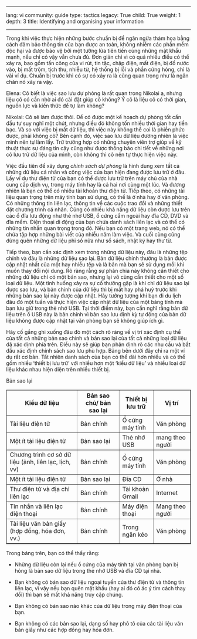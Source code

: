 

---

lang: vi
community: guide
type: tactics
legacy: True
child: True
weight: 1
depth: 3
title: Identifying and organising your information

---

Trong khi việc thực hiện những bước chuẩn bị để ngăn ngừa thảm họa bằng cách đảm bảo thông tin của bạn được an toàn, không nhiễm các phần mềm độc hại và được bảo vệ bởi một tường lửa tiên tiến cùng những mật khẩu mạnh, nếu chỉ có vậy vẫn chưa đủ. Đơn giản chỉ vì có quá nhiều điều có thể xảy ra, bao gồm tấn công của vi rút, tin tặc, chập điện, mất điện, bị đổ nước vào, bị mất trộm, tịch thu, nhiễu từ, hệ thống bị lỗi và phần cứng hỏng, chỉ là vài ví dụ. Chuẩn bị trước khi có sự có xảy ra là cũng quan trọng như là ngăn chăn nó xảy ra vậy.

<div class="background" markdown="1">
Elena: Cô biết là việc sao lưu dự phòng là rất quan trọng Nikolai ạ, nhưng liệu cô có cần nhờ ai đó cài đặt giúp cô không? Ý cô là liệu cô có thời gian, nguồn lực và kiến thức để tự làm không?

Nikolai: Cô sẽ làm được thôi. Để có được một kế hoạch dự phòng tốt cần đầu tư suy nghĩ một chút, nhưng điều đó không tốn nhiều thời gian hay tiền bạc. Và so với việc bị mất dữ liệu, thì việc này không thể coi là phiền phức được, phải không cô? Bên cạnh đó, việc sao lưu dữ liệu đương nhiên là việc mình nên tự làm lấy. Trừ trường hợp có những chuyên viên trợ giúp về kỹ thuật thực sự đáng tin cậy cũng như được thông báo chi tiết về những nơi cô lưu trữ dữ liệu của mình, còn không thì cô nên tự thực hiện việc này.
</div>

Việc đầu tiên để xây dụng *chính sách dự phòng* là hình dung xem tất cả những dữ liệu cá nhân và công việc của bạn hiện đang được lưu trữ ở đâu. Lấy ví dụ thư điện tử của bạn có thể được lưu trữ trên máy chủ của nhà cung cấp dịch vụ, trong máy tính hay là cả hai nơi cùng một lúc. Và đương nhiên là bạn có thể có nhiều tài khoản thư điện tử. Tiếp theo, có những tài liệu quan trọng trên máy tính bạn sử dụng, có thể là ở nhà hay ở văn phòng. Có những thông tin liên lạc, thông tin về các cuộc trao đổi và những thiết đặt chương trình cá nhân. Cũng có nhiều khả năng dữ liệu còn được lưu trên các ổ đĩa lưu động như thẻ nhớ USB, ổ cứng cắm ngoài hay đĩa CD, DVD và đĩa mềm. Điện thoại di động của bạn chứa danh sách liên lạc và có thể có những tin nhắn quan trọng trong đó. Nếu bạn có một trang web, nó có thể chứa tập hợp những bài viết của nhiều năm làm việc. Và cuối cùng cũng đừng quên những dữ liệu phi số nữa như sổ sách, nhật ký hay thư từ.

Tiếp theo, bạn cần xác định xem trong những dữ liệu này, đâu là những tệp chính và đâu là những dữ liệu sao lại. Bản dữ liệu chính thường là bản được cập nhật nhất của một hay nhiều tệp và là bản mà bạn sẽ sử dụng mỗi khi muốn thay đổi nội dung. Rõ ràng rằng sự phân chia này không cần thiết cho những dữ liệu chỉ có một bản sao, nhưng lại vô cùng cần thiết cho một số loại dữ liệu. Một tình huống xảy ra sự cố thường gặp là khi chỉ dữ liệu sao lại được sao lưu, và bản chính của dữ liệu thì bị mất hay phá huỷ trước khi những bản sao lại này được cập nhật. Hãy tưởng tượng khi bạn đi du lịch đâu đó một tuần và thực hiện việc cập nhật dữ liệu của một bảng tính mà bạn lưu giữ trong thẻ nhớ USB. Tại thời điểm này, bạn cần nghĩ rằng bản dữ liệu trên ổ USB này là bản chính vì bản sao lưu định kỳ tự động của bản dữ liệu không được cập nhật tại văn phòng bạn sẽ không giúp ích gì.

Hãy cố gắng ghi xuống đâu đó một cách rõ ràng về vị trí xác định cụ thể của tất cả những bản sao chính và bản sao lại của tất cả những loại dữ liệu đã xác định phía trên. Điều này sẽ giúp bạn phân định rõ các nhu cầu và bắt đầu xác định chính sách sao lưu phù hợp. Bảng bên dưới đây chỉ ra một ví dụ rất cơ bản. Tất nhiên danh sách của bạn có thể dài hơn nhiều và có thể gồm nhiều ‘thiết bị lưu trữ’ với nhiều hơn một ‘kiểu dữ liệu’ và nhiều loại dữ liệu khác nhau hiện diện trên nhiều thiết bị. 


<table border="1">
<tbody>
<tr>
<th>Kiểu dữ liệu</th>
<th>Bản sao chủ/ bản sao lại</th>
<th>Thiết bị lưu trữ</th>
<th>Vị trí</th>
</tr>
<tr>
<td>Tài liệu điện tử</td>
<td>Bản chính</td>
<td>Ổ cứng máy tính</td>
<td>Văn phòng</td>
</tr>
<tr>
<td>Một ít tài liệu điện tử</td>
<td>Bản sao lại</td>
<td>Thẻ nhớ USB</td>
<td>mang theo người</td>
</tr>
<tr>
<td>Chương trình cơ sở dữ liệu (ảnh, liên lạc, lịch, vv) </td>
<td>Bản chính</td>
<td>Ổ cứng máy tính</td>
<td>Văn phòng</td>
</tr>
<tr>
<td>Một ít tài liệu điện tử</td>
<td>Bản sao lại</td>
<td>Đĩa CD</td>
<td>Ở nhà</td>
</tr>
<tr>
<td>Thư điện tử và địa chỉ liên lạc</td>
<td>Bản chính</td>
<td>Tài khoản Gmail</td>
<td>Internet
</td>
</tr>
<tr>Bản sao lại
<td>Tin nhắn và liên lạc điện thoại</td>
<td>Bản chính</td>
<td>Máy điện thoại</td>
<td>Mang theo người</td>
</tr>
<tr>
<td>Tài liệu văn bản giấy (hợp đồng, hóa đơn, vv.)</td>
<td>Bản chính</td>
<td>Trong ngăn kéo</td>
<td>Văn phòng</td>
</tr>
</tbody>
</table>


 
Trong bảng trên, bạn có thể thấy rằng:

- Những dữ liệu còn lại nếu ổ cứng của máy tính tại văn phòng bạn bị hỏng là bản sao dữ liệu trong thẻ nhớ USB và đĩa CD tại nhà.

- Bạn không có bản sao dữ liệu ngoại tuyến của thư điện tử và thông tin liên lạc, vì vậy nếu bạn quên mật khẩu (hay ai đó có ác ý tìm cách thay đổi) thì bạn sẽ mất khả năng truy cập chúng.

- Bạn không có bản sao nào khác của dữ liệu trong máy điện thoại của bạn.

- Bạn không có các bản sao lại, dạng số hay phô tô của các tài liệu văn bản giấy như các hợp đồng hay hóa đơn.

